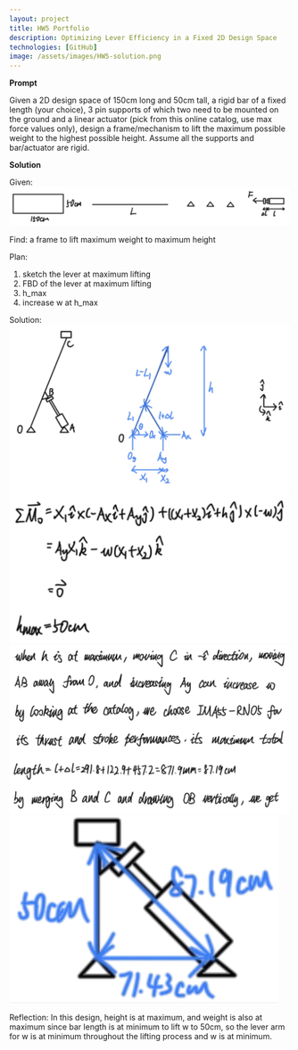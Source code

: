```yaml
---
layout: project
title: HW5 Portfolio
description: Optimizing Lever Efficiency in a Fixed 2D Design Space
technologies: [GitHub]
image: /assets/images/HW5-solution.png
---
```


**Prompt**

Given a 2D design space of 150cm long and 50cm tall, a rigid bar of a fixed length (your choice), 3 pin supports of which two need to be mounted on the ground and a linear actuator (pick from this online catalog, use max force values only), design a frame/mechanism to lift the maximum possible weight to the highest possible height.
Assume all the supports and bar/actuator are rigid.

**Solution**

Given: 
![HW5 Given](/assets/images/HW5-given.png)

Find:
a frame to  lift maximum weight to maximum height

Plan:
1) sketch the lever at maximum lifting
2) FBD of the lever at maximum lifting
3) h_max
4) increase w at h_max

Solution:
![HW5 FBD](/assets/images/HW5-FBD.png)
![HW5 Solution Part 1](/assets/images/HW5-solution-1.png)
![HW5 Solution Part 2](/assets/images/HW5-solution-2.png)
![HW5 Solution](/assets/images/HW5-solution.png)

Reflection:
In this design, height is at maximum, and weight is also at maximum since bar length is at minimum to lift w to 50cm, so the lever arm for w is at minimum throughout the lifting process and w is at minimum.
